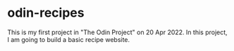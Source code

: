 # odin-recipes
This is my first project in "The Odin Project" on 20 Apr 2022.
In this project, I am going to build a basic recipe website.